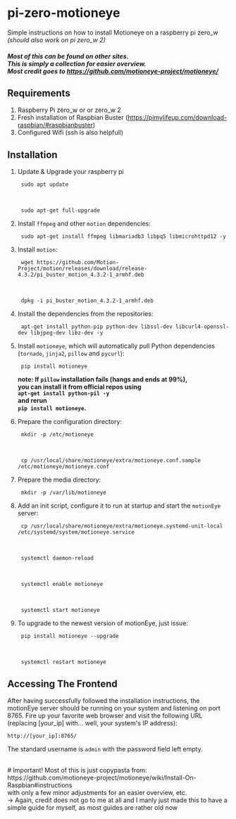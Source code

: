 # pi-zero-motioneye
Simple instructions on how to install Motioneye on a raspberry pi zero_w <br/> _(should also work on pi zero_w 2)_

##### Most of this can be found on other sites. <br/> This is simply a collection for easier overview. <br/> Most credit goes to https://github.com/motioneye-project/motioneye/

## Requirements

1. Raspberry Pi zero_w or or zero_w 2
2. Fresh installation of Raspbian Buster
(https://pimylifeup.com/download-raspbian/#raspbianbuster)
3. Configured Wifi (ssh is also helpfull)


## Installation
1. Update & Upgrade your raspberry pi

        sudo apt update
   <br>
   
        sudo apt-get full-upgrade

2. Install `ffmpeg` and other `motion` dependencies:

        sudo apt-get install ffmpeg libmariadb3 libpq5 libmicrohttpd12 -y

3. Install `motion`:

        wget https://github.com/Motion-Project/motion/releases/download/release-4.3.2/pi_buster_motion_4.3.2-1_armhf.deb
   <br>
   
        dpkg -i pi_buster_motion_4.3.2-1_armhf.deb

4. Install the dependencies from the repositories:

        apt-get install python-pip python-dev libssl-dev libcurl4-openssl-dev libjpeg-dev libz-dev -y

5. Install `motioneye`, which will automatically pull Python dependencies (`tornado`, `jinja2`, `pillow` and `pycurl`):

        pip install motioneye

    ****note:** If `pillow` installation fails (hangs and ends at 99%), <br>     you can install it from official repos using <br>     `apt-get install python-pil -y` <br>     and rerun <br>      `pip install motioneye`.**

6. Prepare the configuration directory:

        mkdir -p /etc/motioneye
   <br>
   
        cp /usr/local/share/motioneye/extra/motioneye.conf.sample /etc/motioneye/motioneye.conf

7. Prepare the media directory:

        mkdir -p /var/lib/motioneye

8. Add an init script, configure it to run at startup and start the `motionEye` server:

        cp /usr/local/share/motioneye/extra/motioneye.systemd-unit-local /etc/systemd/system/motioneye.service
   <br>
   
        systemctl daemon-reload
   <br>
   
        systemctl enable motioneye
   <br>
   
        systemctl start motioneye

9. To upgrade to the newest version of motionEye, just issue:

        pip install motioneye --upgrade
    <br>
    
        systemctl restart motioneye

## Accessing The Frontend

After having successfully followed the installation instructions, the motionEye server should be running on your system and listening on port 8765. Fire up your favorite web browser and visit the following URL (replacing [your_ip] with... well, your system's IP address):

    http://[your_ip]:8765/

The standard username is `admin` with the password field left empty.

<br>
# Important!
Most of this is just copypasta from: https://github.com/motioneye-project/motioneye/wiki/Install-On-Raspbian#instructions <br> with only a few minor adjustments for an easier overview, etc. <br> -> Again, credit does not go to me at all and I manly just made this to have a simple guide for myself, as most guides are rather old now
